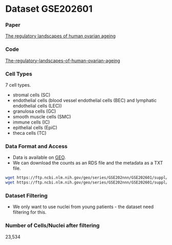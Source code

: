 # Dataset GSE202601

### Paper
[ The regulatory landscapes of human ovarian ageing 
](https://www.biorxiv.org/content/biorxiv/early/2022/05/19/2022.05.18.492547.full.pdf)

### Code
[The-regulatory-landscapes-of-human-ovarian-ageing](https://github.com/ChenJin2020/The-regulatory-landscapes-of-human-ovarian-ageing)

### Cell Types
7 cell types.
- stromal cells (SC)
- endothelial cells (blood vessel endothelial cells (BEC) and lymphatic endothelial cells (LEC))
- granulosa cells (GC)
- smooth muscle cells (SMC) 
- immune cells (IC)
- epithelial cells (EpiC)
- theca cells (TC) 

### Data Format and Access
- Data is available on [GEO](https://www.ncbi.nlm.nih.gov/geo/query/acc.cgi?acc=GSE202601).
- We can download the counts as an RDS file and the metadata as a TXT file.

```bash
wget https://ftp.ncbi.nlm.nih.gov/geo/series/GSE202nnn/GSE202601/suppl/GSE202601_human_ovary_snRNA-seq_count.rds.gz
wget https://ftp.ncbi.nlm.nih.gov/geo/series/GSE202nnn/GSE202601/suppl/GSE202601_human_ovary_snRNA-seq_metadata.txt.gz
```

### Dataset Filtering
- We only want to use nuclei from young patients - the dataset need filtering for this.

### Number of Cells/Nuclei after filtering
23,534
